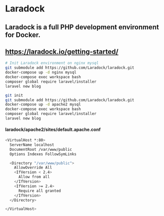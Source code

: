 # Laradock
## Laradock is a full PHP development environment for Docker.
## https://laradock.io/getting-started/

```bash
# Init Laradock environment on nginx mysql
git submodule add https://github.com/Laradock/laradock.git
docker-compose up -d nginx mysql
docker-compose exec workspace bash
composer global require laravel/installer
laravel new blog

git init
git submodule add https://github.com/Laradock/laradock.git
docker-compose up -d apache2 mysql
docker-compose exec workspace bash
composer global require laravel/installer
laravel new blog
```

#### laradock/apache2/sites/default.apache.conf

```bash
<VirtualHost *:80>
  ServerName localhost
  DocumentRoot /var/www/public
  Options Indexes FollowSymLinks

  <Directory "/var/www/public">
    AllowOverride All
    <IfVersion < 2.4>
      Allow from all
    </IfVersion>
    <IfVersion >= 2.4>
      Require all granted
    </IfVersion>
  </Directory>

</VirtualHost>
```